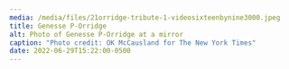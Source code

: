 ```yaml
---
media: /media/files/21orridge-tribute-1-videosixteenbynine3000.jpeg
title: Genesse P-Orridge
alt: Photo of Genesse P-Orridge at a mirror
caption: "Photo credit: OK McCausland for The New York Times"
date: 2022-06-29T15:22:00-0500
---
```

